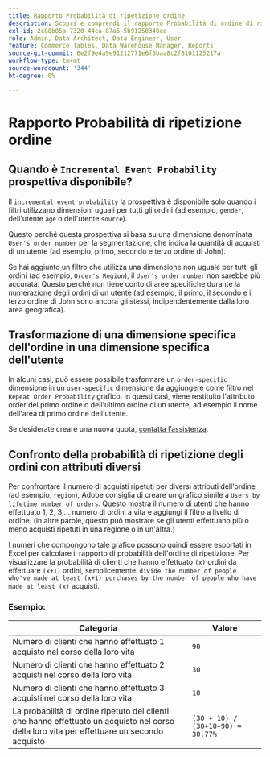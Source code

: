 ```yaml
---
title: Rapporto Probabilità di ripetizione ordine
description: Scopri e comprendi il rapporto Probabilità di ordine di ripetizione.
exl-id: 2c88b85a-7320-44ca-87a5-5b91250348ea
role: Admin, Data Architect, Data Engineer, User
feature: Commerce Tables, Data Warehouse Manager, Reports
source-git-commit: 6e2f9e4a9e91212771e6f6baa8c2f8101125217a
workflow-type: tm+mt
source-wordcount: '344'
ht-degree: 0%

---
```


# Rapporto Probabilità di ripetizione ordine

## Quando è `Incremental Event Probability` prospettiva disponibile?

Il `incremental event probability` la prospettiva è disponibile solo quando i filtri utilizzano dimensioni uguali per tutti gli ordini (ad esempio, `gender`, dell&#39;utente `age` o dell&#39;utente `source`).

Questo perché questa prospettiva si basa su una dimensione denominata `User's order number` per la segmentazione, che indica la quantità di acquisti di un utente (ad esempio, primo, secondo e terzo ordine di John).

Se hai aggiunto un filtro che utilizza una dimensione non uguale per tutti gli ordini (ad esempio, `Order's Region`), il `User's order number` non sarebbe più accurata. Questo perché non tiene conto di aree specifiche durante la numerazione degli ordini di un utente (ad esempio, il primo, il secondo e il terzo ordine di John sono ancora gli stessi, indipendentemente dalla loro area geografica).

## Trasformazione di una dimensione specifica dell&#39;ordine in una dimensione specifica dell&#39;utente

In alcuni casi, può essere possibile trasformare un `order-specific` dimensione in un `user-specific` dimensione da aggiungere come filtro nel `Repeat Order Probability` grafico. In questi casi, viene restituito l&#39;attributo order del primo ordine o dell&#39;ultimo ordine di un utente, ad esempio il nome dell&#39;area di primo ordine dell&#39;utente.

Se desiderate creare una nuova quota, [contatta l’assistenza](https://experienceleague.adobe.com/docs/commerce-knowledge-base/kb/troubleshooting/miscellaneous/mbi-service-policies.html).

## Confronto della probabilità di ripetizione degli ordini con attributi diversi

Per confrontare il numero di acquisti ripetuti per diversi attributi dell&#39;ordine (ad esempio, `region`), Adobe consiglia di creare un grafico simile a `Users by lifetime number of orders`. Questo mostra il numero di utenti che hanno effettuato 1, 2, 3,... numero di ordini a vita e aggiungi il filtro a livello di ordine. (in altre parole, questo può mostrare se gli utenti effettuano più o meno acquisti ripetuti in una regione o in un&#39;altra.)

I numeri che compongono tale grafico possono quindi essere esportati in Excel per calcolare il rapporto di probabilità dell&#39;ordine di ripetizione. Per visualizzare la probabilità di clienti che hanno effettuato `(x)` ordini da effettuare `(x+1)` ordini, semplicemente` divide the number of people who've made at least (x+1) purchases by the number of people who have made at least (x)` acquisti.

### Esempio:

| Categoria | Valore |
|---|---|
| Numero di clienti che hanno effettuato 1 acquisto nel corso della loro vita | `90` |
| Numero di clienti che hanno effettuato 2 acquisti nel corso della loro vita | `30` |
| Numero di clienti che hanno effettuato 3 acquisti nel corso della loro vita | `10` |
| La probabilità di ordine ripetuto dei clienti che hanno effettuato un acquisto nel corso della loro vita per effettuare un secondo acquisto | `(30 + 10) / (30+10+90) = 30.77%` |
